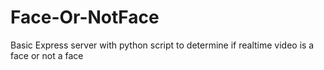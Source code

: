 # Face-Or-NotFace
Basic Express server with python script to determine if realtime video is a face or not a face

